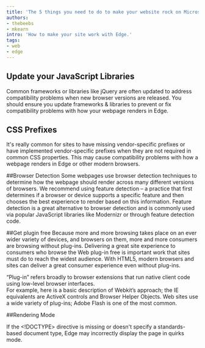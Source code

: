 ```yaml
---
title: 'The 5 things you need to do to make your website rock on Microsoft Edge'
authors:
- thebeebs
- mkearn
intro: 'How to make your site work with Edge.'
tags:
- web
- edge
---
```



## Update your JavaScript Libraries
Common frameworks or libraries like jQuery are often updated to address compatibility 
problems when new browser versions are released. You should ensure you update frameworks & libraries to prevent or 
fix compatibility problems with how your webpage renders in Edge.

## CSS Prefixes
It's really common for sites to have missing vendor-specific prefixes or 
have implemented vendor-specific prefixes when they are not required in common CSS properties. 
This may cause compatibility problems with how a webpage renders in Edge or other modern browsers.

##Browser Detection
Some webpages use browser detection techniques to determine how the webpage should render across many different 
versions of browsers. We recommend using feature detection – a practice that first determines if a browser 
or device supports a specific feature and then chooses the best experience to render based on this information.
 Feature detection is a great alternative to browser detection and is commonly used via popular JavaScript libraries 
 like Modernizr or through feature detection code.

##Get plugin free
Because more and more browsing takes place on an ever wider variety of devices, and browsers on them, 
more and more consumers are browsing without plug-ins. Delivering a great site experience to consumers 
who browse the Web plug-in free is important work that sites must do to reach the widest audience. 
With HTML5, modern browsers and sites can deliver a great consumer experience even without plug-ins.

“Plug-in” refers broadly to browser extensions that run native client code using low-level browser interfaces.  
For example, here is a basic description of Webkit’s approach; the IE equivalents are ActiveX controls and 
Browser Helper Objects. Web sites use a wide variety of plug-ins; Adobe Flash is one of the most common.

##Rendering Mode

If the <!DOCTYPE> directive is missing or doesn't specify a standards-based document type, 
Edge may incorrectly display the page in quirks mode.




